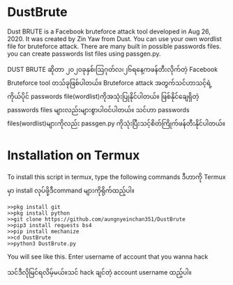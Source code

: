 # DustBrute
Dust BRUTE is a Facebook bruteforce attack tool developed in Aug 26, 2020. It was created by Zin Yaw from Dust. 
You can use your own wordlist file for bruteforce attack.
There are many built in possible passwords files.
you can create passwords list files using passgen.py.

DUST BRUTE ဆိုတာ ၂၀၂၀ခုနှစ်၊ဩဂုတ်လ၊၂၆ရနေ့ကဖန်တီးလိုက်တဲ့ Facebook Bruteforce tool တသ်ခုဖြစ်ပါတယ်။
Bruteforce attack အတွက်သင်ဟာသင့်ရဲ့ကိုယ်ပိုင် passwords file(wordlist)ကိုအသုံးပြုနိုင်ပါတယ်။
ဖြစ်နိုင်ချေရှိတဲ့ passwords files များလည်းများစွာပါဝင်ပါတယ်။
သင်ဟာ passwords files(wordlist)များကိုလည်း passgen.py ကိုသုံးပြီးသင့်စိတ်ကြိုက်ဖန်တီးနိုင်ပါတယ်။

# Installation on Termux
To install this script in termux, type the following commands
ဒီဟာကို Termux မှာ install လုပ်ဖို့ဒီcommand များကိုရိုက်ထည့်ပါ။
```
>>pkg install git
>>pkg install python
>>git clone https://github.com/aungnyeinchan351/DustBrute
>>pip3 install requests bs4
>>pip install mechanize
>>cd DustBrute
>>python3 DustBrute.py
```
You will see like this. Enter username of account that you wanna hack

သင်ဒီလိုမြင်ရလိမ့်မယ်။သင် hack ချင်တဲ့ account username ထည့်ပါ။
